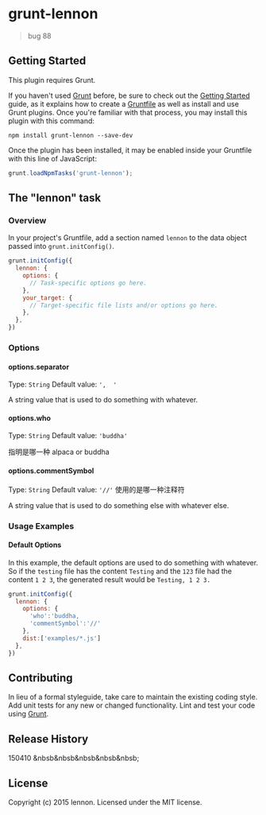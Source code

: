 # grunt-lennon

> bug 88

## Getting Started
This plugin requires Grunt.

If you haven't used [Grunt](http://gruntjs.com/) before, be sure to check out the [Getting Started](http://gruntjs.com/getting-started) guide, as it explains how to create a [Gruntfile](http://gruntjs.com/sample-gruntfile) as well as install and use Grunt plugins. Once you're familiar with that process, you may install this plugin with this command:

```shell
npm install grunt-lennon --save-dev
```

Once the plugin has been installed, it may be enabled inside your Gruntfile with this line of JavaScript:

```js
grunt.loadNpmTasks('grunt-lennon');
```

## The "lennon" task

### Overview
In your project's Gruntfile, add a section named `lennon` to the data object passed into `grunt.initConfig()`.

```js
grunt.initConfig({
  lennon: {
    options: {
      // Task-specific options go here.
    },
    your_target: {
      // Target-specific file lists and/or options go here.
    },
  },
})
```

### Options

#### options.separator
Type: `String`
Default value: `',  '`

A string value that is used to do something with whatever.

#### options.who
Type: `String`
Default value: `'buddha'`

指明是哪一种
alpaca or buddha
#### options.commentSymbol
Type: `String`
Default value: `'//'`
使用的是哪一种注释符

A string value that is used to do something else with whatever else.

### Usage Examples

#### Default Options
In this example, the default options are used to do something with whatever. So if the `testing` file has the content `Testing` and the `123` file had the content `1 2 3`, the generated result would be `Testing, 1 2 3.`

```js
grunt.initConfig({
  lennon: {
    options: {
      'who':'buddha,
      'commentSymbol':'//'
    },
    dist:['examples/*.js']
  },
})
```


## Contributing
In lieu of a formal styleguide, take care to maintain the existing coding style. Add unit tests for any new or changed functionality. Lint and test your code using [Grunt](http://gruntjs.com/).

## Release History
150410 &nbsb&nbsb&nbsb&nbsb&nbsb;

## License
Copyright (c) 2015 lennon. Licensed under the MIT license.

